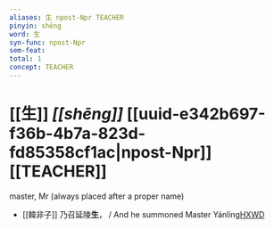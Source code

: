 ```yaml
---
aliases: 生 npost-Npr TEACHER
pinyin: shēng
word: 生
syn-func: npost-Npr
sem-feat: 
total: 1
concept: TEACHER 
---
```

# [[生]] *[[shēng]]*  [[uuid-e342b697-f36b-4b7a-823d-fd85358cf1ac|npost-Npr]] [[TEACHER]]
master, Mr (always placed after a proper name)
 - [[韓非子]] 乃召延陵**生**， / And he summoned Master Yánlíng[HXWD](https://hxwd.org/textview.html?location=KR3c0005_tls_010-55a.4)